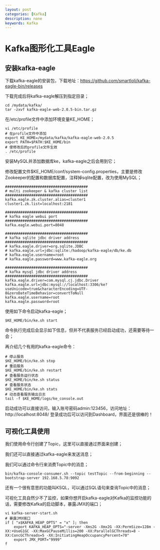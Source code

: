 ```yaml
---
layout: post
categories: [Kafka]
description: none
keywords: Kafka
---
```

# Kafka图形化工具Eagle


## 安装kafka-eagle
下载kafka-eagle的安装包，下载地址：https://github.com/smartloli/kafka-eagle-bin/releases

下载完成后将kafka-eagle解压到指定目录；
```
cd /mydata/kafka/
tar -zxvf kafka-eagle-web-2.0.5-bin.tar.gz
```

在/etc/profile文件中添加环境变量KE_HOME；
```
vi /etc/profile
# 在profile文件中添加
export KE_HOME=/mydata/kafka/kafka-eagle-web-2.0.5
export PATH=$PATH:$KE_HOME/bin
# 使修改后的profile文件生效
. /etc/profile

```
安装MySQL并添加数据库ke，kafka-eagle之后会用到它；

修改配置文件$KE_HOME/conf/system-config.properties，主要是修改Zookeeper的配置和数据库配置，注释掉sqlite配置，改为使用MySQL；
```
######################################
# multi zookeeper & kafka cluster list
######################################
kafka.eagle.zk.cluster.alias=cluster1
cluster1.zk.list=localhost:2181
 
######################################
# kafka eagle webui port
######################################
kafka.eagle.webui.port=8048
 
######################################
# kafka sqlite jdbc driver address
######################################
# kafka.eagle.driver=org.sqlite.JDBC
# kafka.eagle.url=jdbc:sqlite:/hadoop/kafka-eagle/db/ke.db
# kafka.eagle.username=root
# kafka.eagle.password=www.kafka-eagle.org
 
######################################
# kafka mysql jdbc driver address
######################################
kafka.eagle.driver=com.mysql.cj.jdbc.Driver
kafka.eagle.url=jdbc:mysql://localhost:3306/ke?useUnicode=true&characterEncoding=UTF-8&zeroDateTimeBehavior=convertToNull
kafka.eagle.username=root
kafka.eagle.password=root
```
使用如下命令启动kafka-eagle；
```
$KE_HOME/bin/ke.sh start
```
命令执行完成后会显示如下信息，但并不代表服务已经启动成功，还需要等待一会；

再介绍几个有用的kafka-eagle命令：
```
# 停止服务
$KE_HOME/bin/ke.sh stop
# 重启服务
$KE_HOME/bin/ke.sh restart
# 查看服务运行状态
$KE_HOME/bin/ke.sh status
# 查看服务状态
$KE_HOME/bin/ke.sh stats
# 动态查看服务输出日志
tail -f $KE_HOME/logs/ke_console.out
```
启动成功可以直接访问，输入账号密码admin:123456，访问地址：http://localhost:8048/ 登录成功后可以访问到Dashboard，界面还是很棒的！

## 可视化工具使用
我们使用命令行创建了Topic，这里可以直接通过界面来创建；

我们还可以直接通过kafka-eagle来发送消息；

我们可以通过命令行来消费Topic中的消息；
```
bin/kafka-console-consumer.sh --topic testTopic --from-beginning --bootstrap-server 192.168.5.78:9092
```
还有一个很有意思的功能叫KSQL，可以通过SQL语句来查询Topic中的消息；

可视化工具自然少不了监控，如果你想开启kafka-eagle对Kafka的监控功能的话，需要修改Kafka的启动脚本，暴露JMX的端口；
```
vi kafka-server-start.sh
# 暴露JMX端口
if [ "x$KAFKA_HEAP_OPTS" = "x" ]; then
    export KAFKA_HEAP_OPTS="-server -Xms2G -Xmx2G -XX:PermSize=128m -XX:+UseG1GC -XX:MaxGCPauseMillis=200 -XX:ParallelGCThreads=8 -XX:ConcGCThreads=5 -XX:InitiatingHeapOccupancyPercent=70"
    export JMX_PORT="9999"
f
```